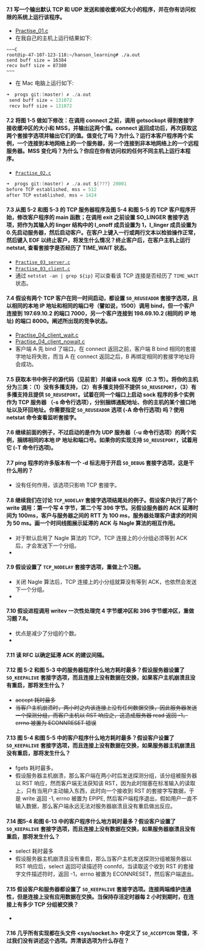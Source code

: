 #### 7.1 写一个输出默认 TCP 和 UDP 发送和接收缓冲区大小的程序，并在你有访问权限的系统上运行该程序。

   * [Practise_01.c]()
   * 在我自己的主机上运行结果如下:
      
	~~~C
	root@ip-47-107-123-118:~/hanson_learning# ./a.out 
	send buff size = 16384
	recv buff size = 87380
	~~~  
      
   * 在 Mac 电脑上运行如下:

   ~~~C
   ➜  progs git:(master) ✗ ./a.out
	send buff size = 131072
	recv buff size = 131072
   ~~~
   
#### 7.2 将图 1-5 做如下修改：在调用 connect 之前，调用 getsockopt 得到套接字接收缓冲区的大小和 MSS，并输出这两个值。connect 返回成功后，再次获取这两个套接字选项并输出它们的值。值变化了吗？为什么？运行本客户程序两个实例，一个连接到本地网络上的一个服务器，另一个连接到非本地网络上的一个远程服务器。MSS 变化吗？为什么？你应在你有访问权的任何不同主机上运行本程序。

   * [`Practise_02.c`]()
   
   ~~~C
   ➜  progs git:(master) ✗ ./a.out ${???} 20001
   before TCP established, mss = 512
   after TCP established, mss = 1424
   ~~~
   
#### 7.3 从图 5-2 和图 5-3 的 TCP 服务器程序及图 5-4 和图 5-5 的 TCP 客户程序开始，修改客户程序的 main 函数；在调用 exit 之前设置 SO_LINGER 套接字选项，把作为其输入的 linger 结构中的 l_onoff 成员设置为 1，l_linger 成员设置为 0.先启动服务器，然后启动客户。在客户上键入一行或两行文本以检验操作正常，然后键入 EOF 以终止客户，将发生什么情况？终止客户后，在客户主机上运行 netstat, 查看套接字是否经历了 TIME_WAIT 状态。

  * [`Practise_03_server.c`]()
  * [`Practise_03_client.c`]()
  * 通过 `netstat -an | grep ${ip}` 可以查看该 TCP 连接是否经历了 `TIME_WAIT` 状态。

#### 7.4 假设有两个 TCP 客户在同一时间启动，都设置 `SO_REUSEADDR` 套接字选项，且以相同的本地 IP 地址和相同的端口号（譬如说，1500）调用 bind，但一个客户连接到 197.69.10.2 的端口 7000，另一个客户连接到 198.69.10.2 (相同的 IP 地址) 的端口 8000。阐述所出现的竞争状态。

   * [Practise_04_client_wait.c]()
   * [Practise_04_client_nowait.c]()
   * 客户端 A 先 bind 了端口，在 connect 返回之前，客户端 B bind 相同的套接字地址将失败，而当 A 在 connect 返回之后，B 再绑定相同的套接字地址将会成功。

#### 7.5 获取本书中例子的源代码（见前言）并编译 sock 程序（C.3 节）。将你的主机分为三类：（1）没有多播支持，（2）有多播支持但不提供 `SO_REUSEPORT`，（3）有多播支持且提供 `SO_REUSEPORT`。试着在同一个端口上启动 sock 程序的多个实例作为 TCP 服务器 （-s 命令行选项），分别捆绑通配地址、你的主机的某个接口地址以及环回地址。你需要指定 `SO_REUSEADDR` 选项 (-A 命令行选项) 吗？使用 netstat 命令查看监听套接字。

#### 7.6 继续前面的例子，不过启动的是作为 UDP 服务器（-u 命令行选项）的两个实例，捆绑相同的本地 IP 地址和端口号。如果你的实现支持 `SO_REUSEPORT`，试着用它 (-T 命令行选项)。

#### 7.7 ping 程序的许多版本有一个 -d 标志用于开启 `SO_DEBUG` 套接字选项，这是干什么用的？
   * 没有任何作用，该选项只影响 TCP 套接字。

#### 7.8 继续我们在讨论 `TCP_NODELAY` 套接字选项结尾处的例子。假设客户执行了两个 write 调用：第一个写 4 字节，第二个写 396 字节。另假设服务器的 ACK 延滞时间为 100ms，客户与服务器之间的 RTT 为 100 ms，服务器处理客户请求的时间为 50 ms。画一个时间线图展示延滞的 ACK 与 Nagle 算法的相互作用。

   * 对于默认启用了 Nagle 算法的 TCP。TCP 连接上的小分组必须等到 ACK 后，才会发送下一个分组。
   * ![]()

#### 7.9 假设设置了 `TCP_NODELAY` 套接字选项，重做上个习题。
	
   * 关闭 Nagle 算法后，TCP 连接上的小分组就算没有等到 ACK，也依然会发送下一个分组。
   * ![]()

#### 7.10 假设进程调用 writev 一次性处理完 4 字节缓冲区和 396 字节缓冲区，重做习题 7.8。

   * 优点是减少了分组的个数。
   * ![]()

#### 7.11 读 RFC 以确定延滞 ACK 的建议间隔。

#### 7.12 图 5-2 和图 5-3 中的服务器程序什么地方耗时最多？假设服务器设置了 `SO_KEEPALIVE` 套接字选项，而且连接上没有数据在交换，如果客户主机崩溃且没有重启，那将发生什么？

   * ~~accept 耗时最多~~
   * ~~当客户主机崩溃时，两小时之内该连接上没有任何数据交换，因此服务器发送一个探测分组，而客户主机以 RST 响应之，这造成服务器 read 返回 -1，errno 被置为 ECONNRESET 错误~~

#### 7.13 图 5-4 和图 5-5 中的客户程序什么地方耗时最多？假设客户设置了 `SO_KEEPALIVE` 套接字选项，而且连接上没有数据在交换，如果服务器主机崩溃且没有重启，那将发生什么？

   * fgets 耗时最多。
   * 假设服务器主机崩溃，那么客户端在两小时后发送探测分组，该分组被服务器以 RST 响应，然而客户端无法获知该 RST，因为此时阻塞在标准输入的读取上，只有当用户主动输入东西，此时向一个接收到 RST 的套接字写数据，于是 write 返回 -1, errno 被置为 EPIPE, 然后客户端程序退出，假如用户一直不输入数据，那么客户端永远无法对服务器崩溃且没有重启做出反应。

#### 7.14 图5-4 和图 6-13 中的客户程序什么地方耗时最多？假设客户设置了 `SO_KEEPALIVE` 套接字选项，而且连接上没有数据在交换，如果服务器崩溃且没有重启，那将发生什么？

   * select 耗时最多
   * 假设服务器主机崩溃且没有重启，那么当客户主机发送探测分组被服务器以 RST 响应后，select 返回可读描述符 connfd，当读取这个收到 RST 的套接字文件描述符时，返回 -1，errno 被置为 ECONNRESET，然后客户端退出。

#### 7.15 假设客户和服务器都设置了 `SO_KEEPALIVE` 套接字选项。连接两端维护连通性，但是连接上没有应用数据在交换。当保持存活定时器每 2 小时到期时，在连接上有多少 TCP 分组被交换？

   * 

#### 7.16 几乎所有实现都在头文件 <sys/socket.h> 中定义了 `SO_ACCEPTCON` 常值，不过我们没有讲述这个选项。弄清该选项为什么存在？



   




